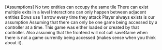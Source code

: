 [Assumptions]
No two entities can occupy the same tile 
There can exist multiple exits in a level
Interactions can only happen between adjacent entities
Bows use 1 arrow every time they attack
Player always exists is our assumption
Assuming that there can only be one game being accessed by a controller at a time. This game was either loaded or created by that controller. Also assuming that the frontend will not call saveGame when there is not a game currently being accessed (makes sense when you think about it). 
